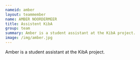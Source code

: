 ```yaml
---
nameid: amber
layout: teammember
name: AMBER NOORDERMEER
title: Assistent KibA
group: team
summary: Amber is a student assistant at the KibA project.
image: /img/amber.jpg
---
```


Amber is a student assistant at the KibA project.
